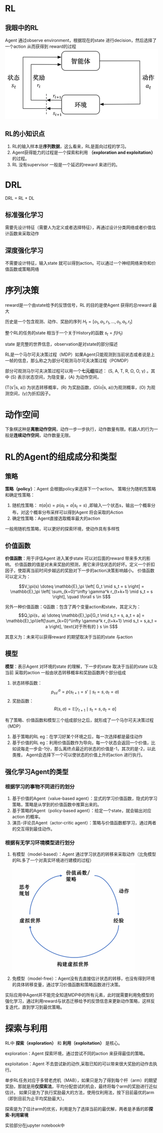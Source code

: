 # RL

## 我眼中的RL

Agent 通过observe environment，根据现在的state 进行decision，然后选择了一个action 从而获得到 reward的过程
![RL示意图](../image/img.png "RL示意图")

## RL的小知识点

1. RL的输入样本是**序列数据**，这么看来，RL是面向过程的学习。
2. Agent获得能力的过程是一个探索和利用 **（exploration and exploitation）** 的过程。
3. RL 没有supervisor 一般是一个延迟的reward 来进行的。

# DRL

DRL = RL + DL

## 标准强化学习

需要先设计特征（需要人为定义或者选择特征），再通过设计分类网络或者价值估计函数来采取动作

## 深度强化学习

不需要设计特征，输入state 就可以得到action。可以通过一个神经网络来你和价值函数或策略网络

# 序列决策

reward是一个由state给予的反馈信号，RL 的目的是使Agent 获得的总reward 最大

历史是一个包含观测、动作、奖励的序列
$H_t = [o_1, a_1, r_1, \ldots, o_t, a_t, r_t]$

整个RL的任务的state 相当于一个关于History的函数
$s_t = f(H_t)$

state 是完整的世界信息，observation是对state的部分描述

RL是一个马尔可夫决策过程（MDP）如果Agent只能观测到当前状态或者说是上一帧的信息，那么称之为部分可观测马尔可夫决策过程（POMDP）

部分可观测马尔可夫决策过程可以用一个**七元组**描述： \(S, A, T, R, Ω, O, γ\) 。其中 \(S\) 表示状态空间，为隐变量，\(A\) 为动作空间，

\(T(s′|s, a)\) 为状态转移概率，\(R\) 为奖励函数，\(Ω(o|s, a)\)为观测概率，\(O\) 为观测空间，\(γ\)为折扣因子。

# 动作空间

下象棋这种是**离散动作空间**，动作一步一步执行，动作数量有限。机器人的行为一般是**连续动作空间**，动作数量无限。

# RL的Agent的组成成分和类型

## 策略

**策略（policy）**：Agent 会根据policy来选择下一个action。
策略分为随机性策略和确定性策略：

1. 随机性策略：
   $\pi(a|s) = p(a_t = a|s_t = s)$
   ,即输入一个状态s，输出一个概率分布，对这个概率分布采样可以得到Agent 将会采取的Action
2. 确定性策略：Agent直接选取概率最大的action

一般用随机性策略，可以更好的探索环境，使动作具有多样性

## 价值函数

**价值函数**：用于评估Agent 进入某步state 可以对后面的reward 带来多大的影响。
价值函数的值是对未来奖励的预测，用它来评估状态的好坏。定义一个折扣因子，使距离当前时间步越远的奖励对下一步的action决策影响越小。
价值函数可以定义为：

$$V_\pi(s) \doteq \mathbb{E}_\pi \left[ G_t \mid s_t = s \right] = \mathbb{E}_\pi \left[ \sum_{k=0}^\infty \gamma^k r_{t+k+1} \mid s_t = s \right], \quad \forall s \in S$$

另外一种价值函数：Q函数：包含了两个变量action和state，其定义为：
$$Q_\pi(s，a) \doteq \mathbb{E}_\pi[G_t \mid s_t = s, a_t = a] = \mathbb{E}_\pi\left[\sum_{k=0}^\infty \gamma^k r_{t+k+1} \mid s_t = s,a_t = a \right], \text{对于所有的 } s \in S$$

其意义为：未来可以获得reward 的期望取决于当前的state 与action

## 模型

**模型**：表示Agent 对环境的state 的理解，下一步的state 取决于当前的state 以及当前 采取的action
一般由状态转移概率和奖励函数两个部分组成

1. 状态转移函数： 
   $$
   p_{ss'}^a = p(s_{t+1} = s' \mid s_t = s, a_t = a)
   $$
2. 奖励函数：
   $$
   R(s, a) = \mathbb{E}[r_{t+1} \mid s_t = s, a_t = a]
   $$

有了策略、价值函数和模型三个组成部分之后，就形成了一个马尔可夫决策过程（MDP）

1. 基于策略的RL
   eg：在学习好某个环境之后，每一次选择都是最佳动作
2. 基于价值的RL
   eg：利用价值函数作为导向，每一个状态会返回一个价值，比如说每走一步会-1分，那么离终点最近的状态的价值是-1，其次的是-2，以此类推，
   Agent会选择下一个可以使状态的价值上升的action 进行执行。

## 强化学习Agent的类型

### 根据学习的事物不同进行的划分

1. 基于价值的Agent（value-based agent）：显式的学习价值函数，隐式的学习策略，策略是从学到的价值函数中推算出来的。
2. 基于策略的Agent（policy-based agent）：给定一个state，就会输出对应action 的概率。
3. 演员-评论员Agent（actor-critic agent）：策略与价值函数都学习，通过两者的交互得到最佳动作。

### 根据有无学习环境模型进行划分

1. 有模型（model-based）：Agent 通过学习状态的转移来采取动作（比免模型的RL多了一个对真实环境进行建模的过程）
   ![有模型强化学习的过程](../image/model_based_RL.png "有模型强化学习的过程")
2. 免模型（model-free）：Agent没有去直接估计状态的转移，也没有得到环境的具体转移变量，通过学习价值函数和策略函数进行决策。

实际应用中Agent并不能完全知道MDP中的所有元素，此时就需要利用免模型的强化学习，通过利用reward与状态迁移给予的反馈信息来更新动作策略，这样反复迭代，直到学习到最优策略。

# 探索与利用

RL中 **探索（exploration）** 和 **利用（exploitation）** 是核心。

exploration：Agent 探索环境，通过尝试不同的action 来获得最佳的策略。

exploitation：Agent 不去尝试新的动作,采取已知的可以带来很大奖励的动作去执行。

单步RL任务对应于多臂老虎机（MAB），如果只是为了得到每个杆（arm）的期望奖励，那就是用**仅探索法**，平均分配尝试的机会，最终将每个arm的奖励进行近似估计。
如果只是为了执行奖励最大的方法，使用仅利用法，按下目前最优的arm（即到目前为止平均奖励最大）。

探索是为了估计arm的优劣，利用是为了选择当前的最优解，两者是矛盾的即**探索-利用窘境**

实验部分在jupyter notebook中
